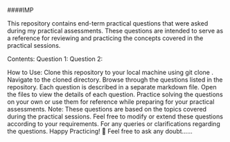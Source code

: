 
####IMP

This repository contains end-term practical questions that were asked during my practical assessments. These questions are intended to serve as a reference for reviewing and practicing the concepts covered in the practical sessions.

Contents:
Question 1:
Question 2: 


How to Use:
Clone this repository to your local machine using git clone <repository-url>.
Navigate to the cloned directory.
Browse through the questions listed in the repository.
Each question is described in a separate markdown file. Open the files to view the details of each question.
Practice solving the questions on your own or use them for reference while preparing for your practical assessments.
Note:
These questions are based on the topics covered during the practical sessions.
Feel free to modify or extend these questions according to your requirements.
For any queries or clarifications regarding the questions.
Happy Practicing! 🚀
Feel free to ask any doubt......
